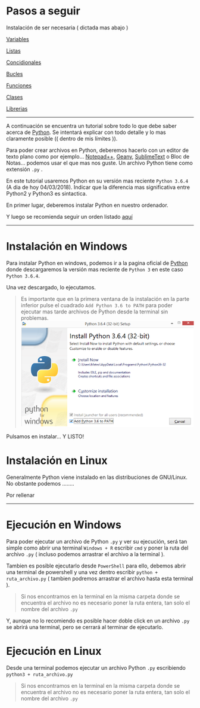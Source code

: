 # Pasos a seguir

Instalación de ser necesaria ( dictada mas abajo )

[Variables]()

[Listas]()

[Concidionales]()

[Bucles]()

[Funciones]()

[Clases]()

[Librerias]()

***

A continuación se encuentra un tutorial sobre todo lo que debe saber acerca de [Python](https://es.wikipedia.org/wiki/Python). Se intentará explicar con todo detalle y lo mas claramente posible (( dentro de mis límites )).

Para poder crear archivos en Python, deberemos hacerlo con un editor de texto plano como por ejemplo... [Notepad++](https://notepad-plus-plus.org/download/v7.5.5.html), [Geany](https://www.geany.org/Download/Releases), [SublimeText](http://www.sublimetext.com/) o Bloc de Notas... podemos usar el que mas nos guste. Un archivo Python tiene como extensión `.py` .

En este tutorial usaremos Python en su versión mas reciente `Python 3.6.4` (A dia de hoy 04/03/2018). Indicar que la diferencia mas significativa entre Python2 y Python3 es sintactica.

En primer lugar, deberemos instalar Python en nuestro ordenador.

Y luego se recomienda seguir un orden listado [aquí](https://github.com/acruma/learn/blob/master/spanish/python/readme.md#pasos-a-seguir)

***

# Instalación en Windows

Para instalar Python en windows, podemos ir a la pagina oficial de [Python](https://www.python.org/downloads/) donde descargaremos la versión mas reciente de `Python 3` en este caso `Python 3.6.4`.

Una vez descargado, lo ejecutamos.

> Es importante que en la primera ventana de la instalación en la parte inferior pulse el cuadrado `Add Python 3.6 to PATH` para poder ejecutar mas tarde archivos de Python desde la terminal sin problemas.
![Instalación Python en Windows](https://github.com/acruma/learn/blob/master/spanish/python/assets/InstallPythonWindow.png)

Pulsamos en instalar... Y LISTO!

# Instalación en Linux

Generalmente Python viene instalado en las distribuciones de GNU/Linux. No obstante podemos ........

Por rellenar

***

# Ejecución en Windows

Para poder ejecutar un archivo de Python `.py` y ver su ejecución, será tan simple como abrir una terminal `Windows + R` escribir `cmd` y poner la ruta del archivo `.py` ( incluso podemos arrastrar el archivo a la terminal ). 

Tambien es posible ejecutarlo desde `PowerShell` para ello, debemos abrir una terminal de powershell y una vez dentro escribir `python + ruta_archivo.py` ( tambien podremos arrastrar el archivo hasta esta terminal ).

>Si nos encontramos en la terminal en la misma carpeta donde se encuentra el archivo no es necesario poner la ruta entera, tan solo el nombre del archivo `.py`

Y, aunque no lo recomiendo es posible hacer doble click en un archivo `.py` se abrirá una terminal, pero se cerrará al terminar de ejecutarlo.

# Ejecución en Linux

Desde una terminal podemos ejecutar un archivo Python `.py` escribiendo `python3 + ruta_archivo.py`

>Si nos encontramos en la terminal en la misma carpeta donde se encuentra el archivo no es necesario poner la ruta entera, tan solo el nombre del archivo `.py`



